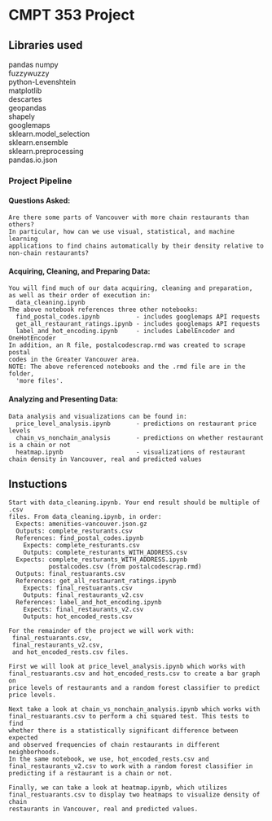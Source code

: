 # CMPT 353 Project

## Libraries used  
pandas
numpy  
fuzzywuzzy  
python-Levenshtein  
matplotlib  
descartes  
geopandas  
shapely  
googlemaps  
sklearn.model_selection  
sklearn.ensemble  
sklearn.preprocessing  
pandas.io.json  


### Project Pipeline
#### Questions Asked:
	Are there some parts of Vancouver with more chain restaurants than others? 
	In particular, how can we use visual, statistical, and machine learning 
	applications to find chains automatically by their density relative to 
	non-chain restaurants?
	
#### Acquiring, Cleaning, and Preparing Data:
	You will find much of our data acquiring, cleaning and preparation,
	as well as their order of execution in:
      data_cleaning.ipynb
	The above notebook references three other notebooks:
	  find_postal_codes.ipynb          - includes googlemaps API requests
	  get_all_restaurant_ratings.ipynb - includes googlemaps API requests
	  label_and_hot_encoding.ipynb     - includes LabelEncoder and OneHotEncoder
	In addition, an R file, postalcodescrap.rmd was created to scrape postal
	codes in the Greater Vancouver area.
	NOTE: The above referenced notebooks and the .rmd file are in the folder,
      'more files'.

#### Analyzing and Presenting Data:
	Data analysis and visualizations can be found in:
	  price_level_analysis.ipynb 	   - predictions on restaurant price levels
	  chain_vs_nonchain_analysis 	   - predictions on whether restaurant is a chain or not
	  heatmap.ipynb                    - visualizations of restaurant chain density in Vancouver, real and predicted values
										 
## Instuctions
    Start with data_cleaning.ipynb. Your end result should be multiple of .csv 
	files. From data_cleaning.ipynb, in order:
	  Expects: amenities-vancouver.json.gz
	  Outputs: complete_resturants.csv
	  References: find_postal_codes.ipynb
		Expects: complete_resturants.csv
		Outputs: complete_resturants_WITH_ADDRESS.csv
	  Expects: complete_resturants_WITH_ADDRESS.ipynb
	           postalcodes.csv (from postalcodescrap.rmd)
	  Outputs: final_restuarants.csv
	  References: get_all_restaurant_ratings.ipynb
	    Expects: final_restuarants.csv
		Outputs: final_restaurants_v2.csv
	  References: label_and_hot_encoding.ipynb
	    Expects: final_restaurants_v2.csv
		Outputs: hot_encoded_rests.csv
	  
	For the remainder of the project we will work with: 
	 final_restuarants.csv, 
	 final_restaurants_v2.csv,
	 and hot_encoded_rests.csv files.
	 
	First we will look at price_level_analysis.ipynb which works with
	final_restuarants.csv and hot_encoded_rests.csv to create a bar graph on
	price levels of restaurants and a random forest classifier to predict
	price levels.
	
	Next take a look at chain_vs_nonchain_analysis.ipynb which works with
	final_restuarants.csv to perform a chi squared test. This tests to find
	whether there is a statistically significant difference between expected
	and observed frequencies of chain restaurants in different neighborhoods.
	In the same notebook, we use, hot_encoded_rests.csv and 
	final_restaurants_v2.csv to work with a random forest classifier in 
	predicting if a restaurant is a chain or not.
	
	Finally, we can take a look at heatmap.ipynb, which utilizes 
	final_restuarants.csv to display two heatmaps to visualize density of chain
	restaurants in Vancouver, real and predicted values.
	
